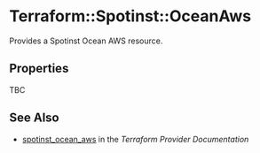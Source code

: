 # Terraform::Spotinst::OceanAws

Provides a Spotinst Ocean AWS resource.

## Properties

TBC

## See Also

* [spotinst_ocean_aws](https://www.terraform.io/docs/providers/spotinst/r/ocean_aws.html) in the _Terraform Provider Documentation_